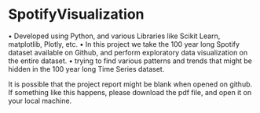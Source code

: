 # SpotifyVisualization
• Developed using Python, and various Libraries like Scikit Learn, matplotlib, Plotly, etc. • In this project we take the 100 year long Spotify dataset available on Github, and perform exploratory data visualization on the entire dataset. • trying to find various patterns and trends that might be hidden in the 100 year long Time Series dataset.

It is possible that the project report might be blank when opened on github. If something like this happens, please download the pdf file, and open it on your local machine.

